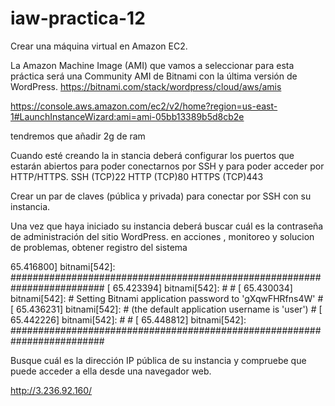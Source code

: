 # iaw-practica-12

Crear una máquina virtual en Amazon EC2.

La Amazon Machine Image (AMI) que vamos a seleccionar para esta práctica será una Community AMI de Bitnami con la última versión de WordPress.
https://bitnami.com/stack/wordpress/cloud/aws/amis

https://console.aws.amazon.com/ec2/v2/home?region=us-east-1#LaunchInstanceWizard:ami=ami-05bb13389b5d8cb2e

tendremos que añadir 2g de ram

Cuando esté creando la in stancia deberá configurar los puertos que estarán abiertos para poder conectarnos por SSH y para poder acceder por HTTP/HTTPS.
SSH (TCP)22
HTTP (TCP)80
HTTPS (TCP)443

Crear un par de claves (pública y privada) para conectar por SSH con su instancia.

Una vez que haya iniciado su instancia deberá buscar cuál es la contraseña de administración del sitio WordPress.
en acciones , monitoreo y solucion de problemas, obtener registro del sistema

  65.416800] bitnami[542]: #########################################################################
[   65.423394] bitnami[542]: #                                                                       #
[   65.430034] bitnami[542]: #        Setting Bitnami application password to 'gXqwFHRfns4W'         #
[   65.436231] bitnami[542]: #        (the default application username is 'user')                   #
[   65.442226] bitnami[542]: #                                                                       #
[   65.448812] bitnami[542]: #########################################################################

Busque cuál es la dirección IP pública de su instancia y compruebe que puede acceder a ella desde una navegador web.

http://3.236.92.160/
